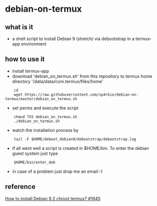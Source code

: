 debian-on-termux
================

what is it
----------

- a shell script to install Debian 9 (stretch) via debootstrap in a termux-app environment

how to use it
-------------

- install termux-app 
- download 'debian_on_termux.sh' from this repository to termux home directory '/data/data/com.termux/files/home'
```
    cd
    wget https://raw.githubusercontent.com/sp4rkie/debian-on-termux/master/debian_on_termux.sh
```
- set perms and execute the script
```
    chmod 755 debian_on_termux.sh
    ./debian_on_termux.sh
```
- watch the installation process by
```
    tail -F $HOME/deboot_debian9/debootstrap/debootstrap.log
```
- if all went well a script is created in $HOME/bin. To enter the debian guest system just type
```
    $HOME/bin/enter_deb
```
- in case of a problem just drop me an email:-)

reference
---------
[How to install Debian 9.2 chroot termux? #1645](https://github.com/termux/termux-packages/issues/1645#issuecomment-337564650)
